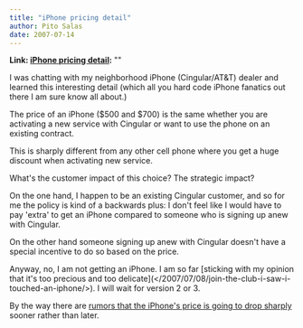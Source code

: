 ```yaml
---
title: "iPhone pricing detail"
author: Pito Salas
date: 2007-07-14
---
```


**Link: [iPhone pricing detail](None):** ""

I was chatting with my neighborhood iPhone (Cingular/AT&T) dealer and learned
this interesting detail (which all you hard code iPhone fanatics out there I
am sure know all about.)

The price of an iPhone ($500 and $700) is the same whether you are activating
a new service with Cingular or want to use the phone on an existing contract.

This is sharply different from any other cell phone where you get a huge
discount when activating new service.

What's the customer impact of this choice? The strategic impact?

On the one hand, I happen to be an existing Cingular customer, and so for me
the policy is kind of a backwards plus: I don't feel like I would have to pay
'extra' to get an iPhone compared to someone who is signing up anew with
Cingular.

On the other hand someone signing up anew with Cingular doesn't have a special
incentive to do so based on the price.

Anyway, no, I am not getting an iPhone. I am so far [sticking with my opinion
that it's too precious and too delicate](</2007/07/08/join-the-club-i-saw-i-
touched-an-iphone/>). I will wait for version 2 or 3.

By the way there are [rumors that the iPhone's price is going to drop
sharply](<http://news.zdnet.com/2100-9595_22-6151185.html>) sooner rather than
later.


